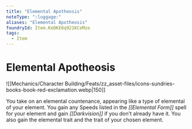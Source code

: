 ```yaml
---
title: "Elemental Apotheosis"
noteType: ":luggage:"
aliases: "Elemental Apotheosis"
foundryId: Item.KeDKE8q921KCeMzo
tags:
  - Item
---
```


# Elemental Apotheosis
![[Mechanics/Character Building/Feats/zz_asset-files/icons-sundries-books-book-red-exclamation.webp|150]]

You take on an elemental countenance, appearing like a type of elemental of your element. You gain any Speeds listed in the _[[Elemental Form]]_ spell for your element and gain _[[Darkvision]]_ if you don't already have it. You also gain the elemental trait and the trait of your chosen element.
